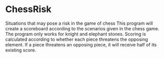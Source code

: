 # ChessRisk
Situations that may pose a risk in the game of chess
This program will create a scoreboard according to the scenarios given in the chess game.
The program only works for knight and elephant stones.
Scoring is calculated according to whether each piece threatens the opposing element.
If a piece threatens an opposing piece, it will receive half of its existing score.
